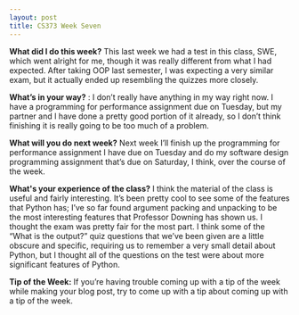 ```yaml
---
layout: post
title: CS373 Week Seven
---
```


__What did I do this week?__ This last week we had a test in this class, SWE, which went alright for me, though it was really different from what I had expected. After taking OOP last semester, I was expecting a very similar exam, but it actually ended up resembling the quizzes more closely. 

__What’s in your way?__ : I don’t really have anything in my way right now. I have a programming for performance assignment due on Tuesday, but my partner and I have done a pretty good portion of it already, so I don’t think finishing it is really going to be too much of a problem.

__What will you do next week?__ Next week I’ll finish up the programming for performance assignment I have due on Tuesday and do my software design programming assignment that’s due on Saturday, I think, over the course of the week.

__What's your experience of the class?__ I think the material of the class is useful and fairly interesting. It’s been pretty cool to see some of the features that Python has; I’ve so far found argument packing and unpacking to be the most interesting features that Professor Downing has shown us. I thought the exam was pretty fair for the most part. I think some of the “What is the output?” quiz questions that we’ve been given are a little obscure and specific, requiring us to remember a very small detail about Python, but I thought all of the questions on the test were about more significant features of Python.

__Tip of the Week:__ If you’re having trouble coming up with a tip of the week while making your blog post, try to come up with a tip about coming up with a tip of the week. 
